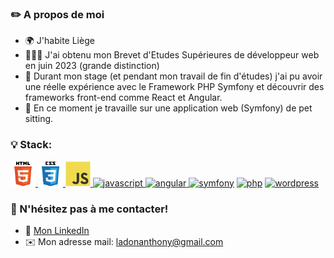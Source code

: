 ### ✏️ A propos de moi

- 🌍 J'habite Liège
- 👨🏻‍🎓 J'ai obtenu mon Brevet d'Etudes Supérieures de développeur web en juin 2023 (grande distinction)
- 🧠 Durant mon stage (et pendant mon travail de fin d'études) j'ai pu avoir une réelle expérience avec le Framework PHP Symfony et découvrir des frameworks front-end comme React et Angular.
- 💪 En ce moment je travaille sur une application web (Symfony) de pet sitting.

### :bulb: Stack:

<p>
    <a href="https://www.w3.org/html/" target="_blank"> <img src="https://raw.githubusercontent.com/devicons/devicon/master/icons/html5/html5-original-wordmark.svg" alt="html5" width="40" height="40"/> </a>
    <a href="https://www.w3schools.com/css/" target="_blank"> <img src="https://raw.githubusercontent.com/devicons/devicon/master/icons/css3/css3-original-wordmark.svg" alt="css3" width="40" height="40"/> </a>
    <a href="https://developer.mozilla.org/en-US/docs/Web/JavaScript" target="_blank"> <img src="https://raw.githubusercontent.com/devicons/devicon/master/icons/javascript/javascript-original.svg" alt="javascript" width="40" height="40"/> </a>
    <a href="https://www.typescriptlang.org/" target="_blank"> <img src="https://upload.wikimedia.org/wikipedia/commons/thumb/4/4c/Typescript_logo_2020.svg/1024px-Typescript_logo_2020.svg.png" alt="javascript" width="40" height="40"/> </a>
      <a href="https://angular.io/" target="_blank"> <img src="https://angular.io/assets/images/logos/angular/shield-large.svg" alt="angular" width="40" height="40"/> </a>
        <a href="https://symfony.com/" target="blank"><img src="https://logos-download.com/wp-content/uploads/2019/01/Symfony_Logo.png" alt="symfony" width="40" height="40"/></a>
        <a href="https://www.php.net/" target="blank"><img src="https://upload.wikimedia.org/wikipedia/commons/2/27/PHP-logo.svg" alt="php" width="40" height="40"/></a>
        <a href="https://wordpress.com/fr/" target="blank"><img src="https://upload.wikimedia.org/wikipedia/commons/thumb/9/98/WordPress_blue_logo.svg/1200px-WordPress_blue_logo.svg.png" alt="wordpress" width="40" height="40"/></a>

### :eyes: N'hésitez pas à me contacter!

- 🚀 [Mon LinkedIn](https://www.linkedin.com/in/anthonyladon/)
- ✉️ Mon adresse mail: [ladonanthony@gmail.com](ladonanthony@gmail.com) 
